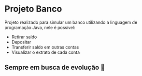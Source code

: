 # Projeto Banco

Projeto realizado para simular um banco utilizando a linguagem de programação Java, nele é possível:
- Retirar saldo
- Depositar
- Transferir saldo em outras contas
- Visualizar o extrato de cada conta

## Sempre em busca de evolução :rocket:
